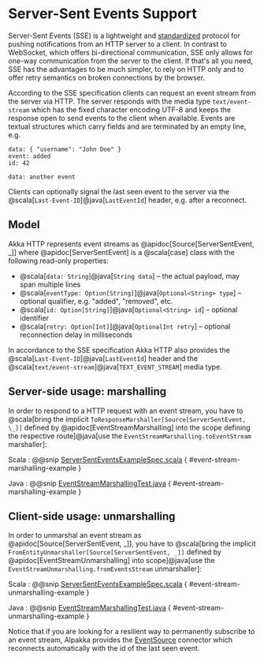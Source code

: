 # Server-Sent Events Support

Server-Sent Events (SSE) is a lightweight and [standardized](https://www.w3.org/TR/eventsource/)
protocol for pushing notifications from an HTTP server to a client. In contrast to WebSocket, which
offers bi-directional communication, SSE only allows for one-way communication from the server to
the client. If that's all you need, SSE has the advantages to be much simpler, to rely on HTTP only
and to offer retry semantics on broken connections by the browser.

According to the SSE specification clients can request an event stream from the server via HTTP. The
server responds with the media type `text/event-stream` which has the fixed character encoding UTF-8
and keeps the response open to send events to the client when available. Events are textual
structures which carry fields and are terminated by an empty line, e.g.

```
data: { "username": "John Doe" }
event: added
id: 42

data: another event
```

Clients can optionally signal the last seen event to the server via the @scala[`Last-Event-ID`]@java[`LastEventId`] header, e.g.
after a reconnect.

## Model

Akka HTTP represents event streams as @apidoc[Source[ServerSentEvent, \_]] where @apidoc[ServerSentEvent] is a
@scala[case] class with the following read-only properties:

- @scala[`data: String`]@java[`String data`] – the actual payload, may span multiple lines
- @scala[`eventType: Option[String]`]@java[`Optional<String> type`] – optional qualifier, e.g. "added", "removed", etc.
- @scala[`id: Option[String]`]@java[`Optional<String> id`] – optional identifier
- @scala[`retry: Option[Int]`]@java[`OptionalInt retry`] – optional reconnection delay in milliseconds

In accordance to the SSE specification Akka HTTP also provides the @scala[`Last-Event-ID`]@java[`LastEventId`] header and the
@scala[`text/event-stream`]@java[`TEXT_EVENT_STREAM`] media type.

## Server-side usage: marshalling

In order to respond to a HTTP request with an event stream, you have to
@scala[bring the implicit `ToResponseMarshaller[Source[ServerSentEvent, \_]]` defined by @apidoc[EventStreamMarshalling] into the scope defining the respective route]@java[use the `EventStreamMarshalling.toEventStream` marshaller]:

Scala
:  @@snip [ServerSentEventsExampleSpec.scala](/docs/src/test/scala/docs/http/scaladsl/ServerSentEventsExampleSpec.scala) { #event-stream-marshalling-example }

Java
:  @@snip [EventStreamMarshallingTest.java](/akka-http-tests/src/test/java/akka/http/javadsl/marshalling/sse/EventStreamMarshallingTest.java) { #event-stream-marshalling-example }

## Client-side usage: unmarshalling

In order to unmarshal an event stream as @apidoc[Source[ServerSentEvent, \_]], you have to @scala[bring the implicit `FromEntityUnmarshaller[Source[ServerSentEvent, _]]` defined by @apidoc[EventStreamUnmarshalling] into scope]@java[use the `EventStreamUnmarshalling.fromEventsStream` unmarshaller]:

Scala
:  @@snip [ServerSentEventsExampleSpec.scala](/docs/src/test/scala/docs/http/scaladsl/ServerSentEventsExampleSpec.scala) { #event-stream-unmarshalling-example }

Java
:  @@snip [EventStreamMarshallingTest.java](/akka-http-tests/src/test/java/akka/http/javadsl/unmarshalling/sse/EventStreamUnmarshallingTest.java) { #event-stream-unmarshalling-example }

Notice that if you are looking for a resilient way to permanently subscribe to an event stream,
Alpakka provides the [EventSource](https://doc.akka.io/docs/alpakka/current/sse.html)
connector which reconnects automatically with the id of the last seen event.
